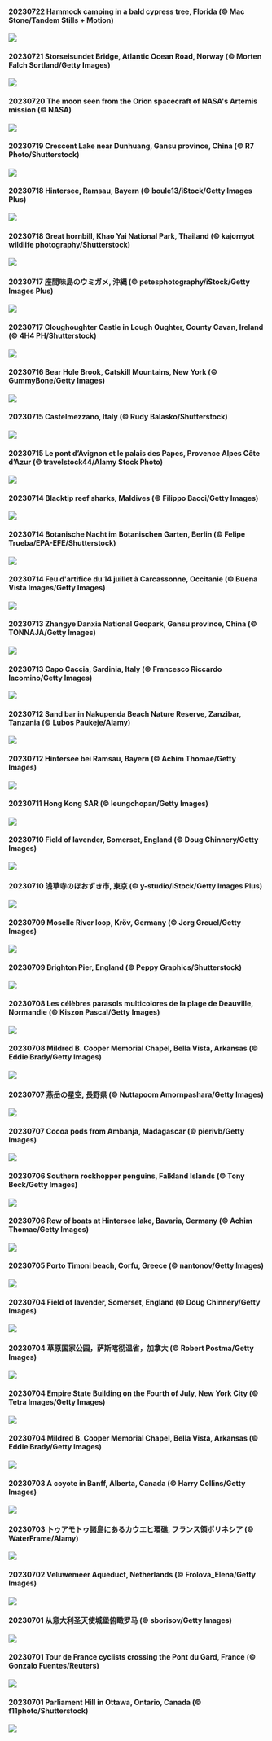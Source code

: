 #### 20230722 Hammock camping in a bald cypress tree, Florida (© Mac Stone/Tandem Stills + Motion)

![](20230722_HammockDay_1920x1080.jpg)

#### 20230721 Storseisundet Bridge, Atlantic Ocean Road, Norway (© Morten Falch Sortland/Getty Images)

![](20230721_BridgeNorway_1920x1080.jpg)

#### 20230720 The moon seen from the Orion spacecraft of NASA's Artemis mission (© NASA)

![](20230720_MoonDayArtemis_1920x1080.jpg)

#### 20230719 Crescent Lake near Dunhuang, Gansu province, China (© R7 Photo/Shutterstock)

![](20230719_CrescentLake_1920x1080.jpg)

#### 20230718 Hintersee, Ramsau, Bayern (© boule13/iStock/Getty Images Plus)

![](20230718_HinterseeLake_1920x1080.jpg)

#### 20230718 Great hornbill, Khao Yai National Park, Thailand (© kajornyot wildlife photography/Shutterstock)

![](20230718_BucerosBicornis_1920x1080.jpg)

#### 20230717 座間味島のウミガメ, 沖縄 (© petesphotography/iStock/Getty Images Plus)

![](20230717_MarineDay_1920x1080.jpg)

#### 20230717 Cloughoughter Castle in Lough Oughter, County Cavan, Ireland (© 4H4 PH/Shutterstock)

![](20230717_CavanCastle_1920x1080.jpg)

#### 20230716 Bear Hole Brook, Catskill Mountains, New York (© GummyBone/Getty Images)

![](20230716_BearHoleBrook_1920x1080.jpg)

#### 20230715 Castelmezzano, Italy (© Rudy Balasko/Shutterstock)

![](20230715_CastelmazzanoSunrise_1920x1080.jpg)

#### 20230715 Le pont d’Avignon et le palais des Papes, Provence Alpes Côte d’Azur (© travelstock44/Alamy Stock Photo)

![](20230715_AvignonPope_1920x1080.jpg)

#### 20230714 Blacktip reef sharks, Maldives (© Filippo Bacci/Getty Images)

![](20230714_BlacktipSharks_1920x1080.jpg)

#### 20230714 Botanische Nacht im Botanischen Garten, Berlin (© Felipe Trueba/EPA-EFE/Shutterstock)

![](20230714_BerlinBotanicGarden_1920x1080.jpg)

#### 20230714 Feu d'artifice du 14 juillet à Carcassonne, Occitanie (© Buena Vista Images/Getty Images)

![](20230714_BastilleDay_1920x1080.jpg)

#### 20230713 Zhangye Danxia National Geopark, Gansu province, China (© TONNAJA/Getty Images)

![](20230713_ZhangyeGeopark_1920x1080.jpg)

#### 20230713 Capo Caccia, Sardinia, Italy (© Francesco Riccardo Iacomino/Getty Images)

![](20230713_AlgheroCapoCaccia_1920x1080.jpg)

#### 20230712 Sand bar in Nakupenda Beach Nature Reserve, Zanzibar, Tanzania  (© Lubos Paukeje/Alamy)

![](20230712_NakupendaBeach_1920x1080.jpg)

#### 20230712 Hintersee bei Ramsau, Bayern (© Achim Thomae/Getty Images)

![](20230712_HinterseeBavaria_1920x1080.jpg)

#### 20230711 Hong Kong SAR (© leungchopan/Getty Images)

![](20230711_WorldPopDay_1920x1080.jpg)

#### 20230710 Field of lavender, Somerset, England (© Doug Chinnery/Getty Images)

![](20230710_SomersetLavender_1920x1080.jpg)

#### 20230710 浅草寺のほおずき市, 東京 (© y-studio/iStock/Getty Images Plus)

![](20230710_HozukiIchi_1920x1080.jpg)

#### 20230709 Moselle River loop, Kröv, Germany (© Jorg Greuel/Getty Images)

![](20230709_MoselleRiver_1920x1080.jpg)

#### 20230709 Brighton Pier, England (© Peppy Graphics/Shutterstock)

![](20230709_BrightonPalacePier_1920x1080.jpg)

#### 20230708 Les célèbres parasols multicolores de la plage de Deauville, Normandie (© Kiszon Pascal/Getty Images)

![](20230708_Holidays_1920x1080.jpg)

#### 20230708 Mildred B. Cooper Memorial Chapel, Bella Vista, Arkansas (© Eddie Brady/Getty Images)

![](20230708_CooperChapel_1920x1080.jpg)

#### 20230707 燕岳の星空, 長野県 (© Nuttapoom Amornpashara/Getty Images)

![](20230707_Tanabata_1920x1080.jpg)

#### 20230707 Cocoa pods from Ambanja, Madagascar (© pierivb/Getty Images)

![](20230707_CocoaPods_1920x1080.jpg)

#### 20230706 Southern rockhopper penguins, Falkland Islands (© Tony Beck/Getty Images)

![](20230706_KissingPenguins_1920x1080.jpg)

#### 20230706 Row of boats at Hintersee lake, Bavaria, Germany (© Achim Thomae/Getty Images)

![](20230706_HinterseeBavaria_1920x1080.jpg)

#### 20230705 Porto Timoni beach, Corfu, Greece (© nantonov/Getty Images)

![](20230705_CorfuBeach_1920x1080.jpg)

#### 20230704 Field of lavender, Somerset, England (© Doug Chinnery/Getty Images)

![](20230704_SomersetLavender_1920x1080.jpg)

#### 20230704 草原国家公园，萨斯喀彻温省，加拿大 (© Robert Postma/Getty Images)

![](20230704_GrasslandsNationalParkSaskachewan_1920x1080.jpg)

#### 20230704 Empire State Building on the Fourth of July, New York City (© Tetra Images/Getty Images)

![](20230704_EmpireFourth_1920x1080.jpg)

#### 20230704 Mildred B. Cooper Memorial Chapel, Bella Vista, Arkansas (© Eddie Brady/Getty Images)

![](20230704_CooperChapel_1920x1080.jpg)

#### 20230703 A coyote in Banff, Alberta, Canada (© Harry Collins/Getty Images)

![](20230703_CoyoteBanff_1920x1080.jpg)

#### 20230703 トゥアモトゥ諸島にあるカウエヒ環礁, フランス領ポリネシア (© WaterFrame/Alamy)

![](20230703_Atoll_1920x1080.jpg)

#### 20230702 Veluwemeer Aqueduct, Netherlands (© Frolova_Elena/Getty Images)

![](20230702_HalfwayBoats_1920x1080.jpg)

#### 20230701 从意大利圣天使城堡俯瞰罗马 (© sborisov/Getty Images)

![](20230701_RomeView_1920x1080.jpg)

#### 20230701 Tour de France cyclists crossing the Pont du Gard, France (© Gonzalo Fuentes/Reuters)

![](20230701_PelotonPont_1920x1080.jpg)

#### 20230701 Parliament Hill in Ottawa, Ontario, Canada (© f11photo/Shutterstock)

![](20230701_CanadaDay_1920x1080.jpg)

